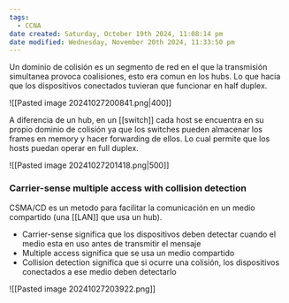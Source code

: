```yaml
---
tags:
  - CCNA
date created: Saturday, October 19th 2024, 11:08:14 pm
date modified: Wednesday, November 20th 2024, 11:33:50 pm
---
```

Un dominio de colisión es un segmento de red en el que la transmisión simultanea provoca coalisiones, esto era comun en los hubs. Lo que hacia que los dispositivos conectados tuvieran que funcionar en half duplex. 

![[Pasted image 20241027200841.png|400]]

A diferencia de un hub, en un [[switch]] cada host se encuentra en su propio dominio de colisión ya que los switches pueden almacenar los frames en memory y hacer forwarding de ellos. Lo cual permite que los hosts puedan operar en full duplex. 

![[Pasted image 20241027201418.png|500]]

### Carrier-sense multiple access with collision detection 
CSMA/CD es un metodo para facilitar la comunicación en un medio compartido (una [[LAN]] que usa un hub). 
- Carrier-sense significa que los dispositivos deben detectar cuando el medio esta en uso antes de transmitir el mensaje 
- Multiple access significa que se usa un medio compartido 
- Collision detection significa que si ocurre una colisión, los dispositivos conectados a ese medio deben detectarlo 

![[Pasted image 20241027203922.png]]